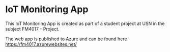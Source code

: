 # IoT Monitoring App
This IoT Monitoring App is created as part of a student project at USN in the subject FM4017 - Project. 

The web app is published to Azure and can be found here https://fm4017.azurewebsites.net/
